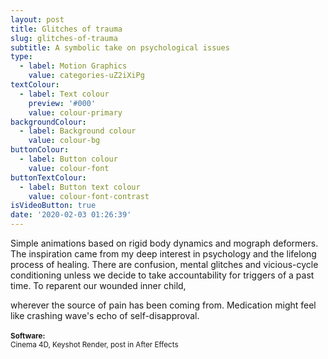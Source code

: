 ```yaml
---
layout: post
title: Glitches of trauma
slug: glitches-of-trauma
subtitle: A symbolic take on psychological issues
type:
  - label: Motion Graphics
    value: categories-uZ2iXiPg
textColour:
  - label: Text colour
    preview: '#000'
    value: colour-primary
backgroundColour:
  - label: Background colour
    value: colour-bg
buttonColour:
  - label: Button colour
    value: colour-font
buttonTextColour:
  - label: Button text colour
    value: colour-font-contrast
isVideoButton: true
date: '2020-02-03 01:26:39'
---
```

Simple animations based on rigid body dynamics and mograph deformers. The inspiration came from my deep interest in psychology and the lifelong process of healing. There are confusion, mental glitches and vicious-cycle conditioning unless we decide to take accountability for triggers of a past time. To reparent our wounded inner child,
<!-- more -->
wherever the source of pain has been coming from. Medication might feel like crashing wave's echo of self-disapproval.<br><br><small><b>Software:</b><br>Cinema 4D, Keyshot Render, post in After Effects</small>
